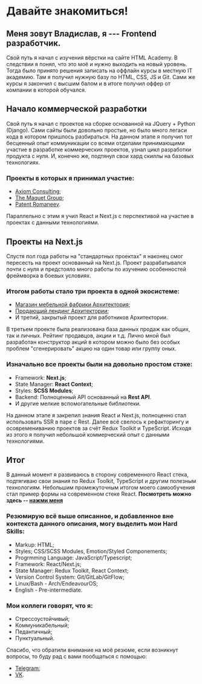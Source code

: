 # Давайте знакомиться!
## Меня зовут Владислав, я --- Frontend разработчик.
Свой путь я начал с изучения вёрстки на сайте HTML Academy.
В следствии я понял, что это моё и нужно выходить на новый уровень. Тогда было принято решения записать на оффлайн курсы в местную IT академию.
Там я получил нужную базу по HTML, CSS, JS и Git.
Сами же курсы я закончил с высшим балом и в итоге получил оффер от компании в которой обучался.

## Начало коммерческой разработки
Свой путь я начал с проектов на сборке основанной на JQuery + Python (Django). Сами сайты были довольно простые, но было много легаси кода в котором пришлось разбираться. На данном этапе я получил тот бесценный опыт коммуникации со всеми отделами принимающими участие в разработке коммерческих проектов, узнал цикл разработки продукта с нуля. И, конечно же, подтянул свои хард скиллы на базовых технологиях.

### Проекты в которых я принимал участие:
- [Axiom Consulting](https://axiomconsultinggrp.com/);
- [The Maquet Group](https://themaquetgroup.com/);
- [Patent Romaneev](https://patent-romaneev.ru/).

Параллельно с этим я учил React и Next.js с перспективой на участие в проектах с данными технологиями.

## Проекты на Next.js
Спустя пол года работы на "стандартных проектах" я наконец смог пересесть на проект основанный на Next.js. Проект разрабатывался почти с нуля и предстояло много работы по изучению особенностей фреймворка в боевых условиях. 

### Итогом работы стало три проекта в одной экосистеме:
- [Магазин мебельной фабрики Архитектория](https://architektoria.ru/);
- [Продающий лендинг Архитектории](https://offer.architektoria.ru/);
- И третий, закрытый проект для работников Архитектории.

В третьем проекте была реализована база данных продаж как общих, так и личных. Рейтинг продавцов, акции и т.д.
Лично мной был разработан конструктор акций в котором можно было без особых проблем "сгенерировать" акцию на один товар или группу оных.

### Изначально все проекты были на довольно простом стэке:
- Framework: **Next.js**;
- State Manager: **React Context**;
- Styles: **SCSS Modules**;
- Backend: Полноценный API основанный на **Rest API**.
- И другие мелкие вспомогательные библиотеки.

На данном этапе я закрепил знания React и Next.js, полноценно стал использовать SSR в паре с Rest.
Далее всё свелось к рефакторингу и осовремениванию проектов за счёт Redux Toolkit и TypeScript. Исходя из этого я получил небольшой коммерческий опыт с данными технологиями.

## Итог
В данный момент я развиваюсь в сторону современного React стека, подтягиваю свои знания по Redux Toolkit, TypeScript и другим полезным технологиям. Небольшим промежуточным итогом моего самообучения стал пример формы на современном стеке React. **Посмотреть можно здесь -- [нажми меня](https://github.com/TheRockShade/example-form)**

### Резюмирую всё выше описанное, и добавленное вне контекста данного описания, могу выделить мои Hard Skills:
- Markup: HTML;
- Styles; CSS/SCSS Modules, Emotion/Styled Componements;
- Progrmming Language: JavaScript/Typescript;
- Framework: React/Next.js;
- State Manager: Redux Toolkit, React Context;
- Version Control System: Git/GitLab/GitFlow;
- Linux/Bash - Arch/EndeavourOS;
- English - Pre-intermediate.

### Мои коллеги говорят, что я:
- Стрессоустойчивый;
- Коммуникабельный;
- Педантичный;
- Пунктуальный.

Спасибо, что обратили внимание на моё резюме, если возникнут вопросы, то буду рад с вами пообщаться c помощью:
- [Telegram](https://t.me/therockshade);
- [VK](https://vk.com/therockshade).
